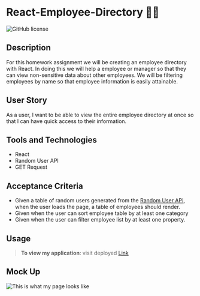 # React-Employee-Directory 🏢💼
![GitHub license](https://img.shields.io/badge/license-MIT-pink.svg) 

## Description
For this homework assignment we will be creating an employee directory with React. In doing this we will help a employee or manager so that they can view non-sensitive data about other employees. We will be filtering employees by name so that employee information is easily attainable. 

## User Story
As a user, I want to be able to view the entire employee directory at once so that I can have quick access to their information.

## Tools and Technologies
- React
- Random User API
- GET Request


## Acceptance Criteria
- Given a table of random users generated from the [Random User API](https://randomuser.me/), when the user loads the page, a table of employees should render. 
- Given when the user can sort employee table by at least one category
- Given when the user can filter employee list by at least one property.

## Usage 
> **To view my application**: visit deployed [Link](https://marissanancy.github.io/my-portfolio/)

## Mock Up
![This is what my page looks like ](https://marissanancy.github.io/employee-directory-react/)